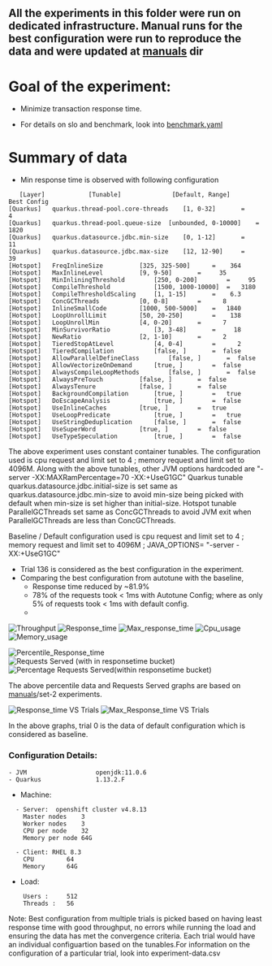 ## All the experiments in this folder were run on dedicated infrastructure. Manual runs for the best configuration were run to reproduce the data and were updated at [manuals](manuals) dir

# Goal of the experiment:
- Minimize transaction response time.

- For details on slo and benchmark, look into [benchmark.yaml](benchmark.yaml)

# Summary of data
- Min response time is observed with following configuration
```
   [Layer]            [Tunable]              [Default, Range]      Best Config
[Quarkus]   quarkus.thread-pool.core-threads	[1, 0-32]		=      4
[Quarkus]   quarkus.thread-pool.queue-size	[unbounded, 0-10000]	=   1820
[Quarkus]   quarkus.datasource.jdbc.min-size	[0, 1-12]		=     11
[Quarkus]   quarkus.datasource.jdbc.max-size	[12, 12-90]		=     39
[Hotspot]   FreqInlineSize			[325, 325-500]		=    364
[Hotspot]   MaxInlineLevel			[9, 9-50]		=     35
[Hotspot]   MinInliningThreshold		[250, 0-200]		=     95
[Hotspot]   CompileThreshold			[1500, 1000-10000]	=   3180
[Hotspot]   CompileThresholdScaling		[1, 1-15]		=    6.3
[Hotspot]   ConcGCThreads			[0, 0-8]		=      8
[Hotspot]   InlineSmallCode			[1000, 500-5000]	=   1840
[Hotspot]   LoopUnrollLimit			[50, 20-250]		=    138
[Hotspot]   LoopUnrollMin			[4, 0-20]		=      7
[Hotspot]   MinSurvivorRatio			[3, 3-48]		=     18
[Hotspot]   NewRatio				[2, 1-10]		=      2
[Hotspot]   TieredStopAtLevel			[4, 0-4]		=      2
[Hotspot]   TieredCompilation			[false, ]		=  false
[Hotspot]   AllowParallelDefineClass		[false, ]		=  false
[Hotspot]   AllowVectorizeOnDemand		[true, ]		=  false
[Hotspot]   AlwaysCompileLoopMethods		[false, ]		=  false
[Hotspot]   AlwaysPreTouch			[false, ]		=  false
[Hotspot]   AlwaysTenure			[false, ]		=  false
[Hotspot]   BackgroundCompilation		[true, ]		=   true
[Hotspot]   DoEscapeAnalysis			[true, ]		=  false
[Hotspot]   UseInlineCaches			[true, ]		=   true
[Hotspot]   UseLoopPredicate			[true, ]		=   true
[Hotspot]   UseStringDeduplication		[false, ]		=  false
[Hotspot]   UseSuperWord			[true, ]		=  false
[Hotspot]   UseTypeSpeculation			[true, ]		=  false

```
The above experiment uses constant container tunables. The configuration used is cpu request and limit set to 4 ; memory request and limit set to 4096M.
Along with the above tunables, other JVM options hardcoded are "-server -XX:MAXRamPercentage=70 -XX:+UseG1GC"
Quarkus tunable quarkus.datasource.jdbc.initial-size is set same as quarkus.datasource.jdbc.min-size to avoid min-size being picked with default when min-size is set higher than initial-size.
Hotspot tunable ParallelGCThreads set same as ConcGCThreads to avoid JVM exit when ParallelGCThreads are less than ConcGCThreads.

Baseline / Default configuration used is cpu request and limit set to 4 ; memory request and limit set to 4096M ; JAVA_OPTIONS= "-server -XX:+UseG1GC"

- Trial 136 is considered as the best configuration in the experiment.
- Comparing the best configuration from autotune with the baseline, 
	- Response time reduced by ~81.9%
	- 78% of the requests took < 1ms with Autotune Config; where as only 5% of requests took < 1ms with default config.
	- 

![Throughput](https://user-images.githubusercontent.com/17760990/151574878-4857838d-66ce-464c-94c4-3bffe6ee0cb4.png)
![Response_time](https://user-images.githubusercontent.com/17760990/151574891-76e04cf0-5eeb-44a9-9723-b1abb819d5ec.png)
![Max_response_time](https://user-images.githubusercontent.com/17760990/151574896-09e85502-ac1d-4ca7-ab03-66d92d7ac325.png)
![Cpu_usage](https://user-images.githubusercontent.com/17760990/151574699-f9c8c74e-72ab-4b9e-8af2-854b196208f7.png)
![Memory_usage](https://user-images.githubusercontent.com/17760990/151574715-ac997e4e-882b-4554-bf98-c87aa803e1e4.png)

![Percentile_Response_time](https://user-images.githubusercontent.com/17760990/152111671-6c4d5feb-960c-4119-abb9-8c2a2a58da6f.png)
![Requests Served (with in responsetime bucket)](https://user-images.githubusercontent.com/17760990/152115946-a1343662-c5cf-467a-a406-d10db240239e.png)
![Percentage Requests Served(within responsetime bucket)](https://user-images.githubusercontent.com/17760990/152115954-e41d0f45-bee8-4959-b8d2-b0c0e944d0bf.png)

The above percentile data and Requests Served graphs are based on [manuals](manuals)/set-2 experiments.


![Response_time VS Trials](https://user-images.githubusercontent.com/17760990/151575084-ef6e2d39-a6a1-4d9b-a0f3-8d003eaf5160.png)
![Max_Response_time VS Trials](https://user-images.githubusercontent.com/17760990/151575096-4836455a-2bd4-4c4b-a753-365310558bc8.png)

In the above graphs, trial 0 is the data of default configuration which is considered as baseline.

### Configuration Details:
```
- JVM                   openjdk:11.0.6
- Quarkus               1.13.2.F
```
- Machine: 
```
  - Server:  openshift cluster v4.8.13
    Master nodes	3
    Worker nodes	3
    CPU per node	32
    Memory per node	64G

  - Client: RHEL 8.3
    CPU  		64
    Memory 		64G  
```
- Load: 
```
 	Users :		512
	Threads :	56
```


Note: Best configuration from multiple trials is picked based on having least response time with good throughput, no errors while running the load and ensuring the data has met the convergence criteria.
Each trial would have an individual configuartion based on the tunables.For information on the configuration of a particular trial, look into experiment-data.csv
